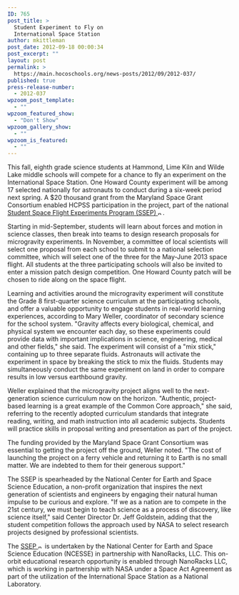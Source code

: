 ```yaml
---
ID: 765
post_title: >
  Student Experiment to Fly on
  International Space Station
author: mkittleman
post_date: 2012-09-18 00:00:34
post_excerpt: ""
layout: post
permalink: >
  https://main.hocoschools.org/news-posts/2012/09/2012-037/
published: true
press-release-number:
  - 2012-037
wpzoom_post_template:
  - ""
wpzoom_featured_show:
  - "Don't Show"
wpzoom_gallery_show:
  - ""
wpzoom_is_featured:
  - ""
---
```

This fall, eighth grade science students at Hammond, Lime Kiln and Wilde Lake middle schools will compete for a chance to fly an experiment on the International Space Station. One Howard County experiment will be among 17 selected nationally for astronauts to conduct during a six-week period next spring. A $20 thousand grant from the Maryland Space Grant Consortium enabled HCPSS participation in the project, part of the national <a href="http://ssep.ncesse.org/" target="_blank">Student Space Flight Experiments Program (SSEP) <img alt="new webpage icon" src="http://www.hcpss.org/images/new_webpage.gif" width="11" height="10" align="bottom" border="0" /></a>.

Starting in mid-September, students will learn about forces and motion in science classes, then break into teams to design research proposals for microgravity experiments. In November, a committee of local scientists will select one proposal from each school to submit to a national selection committee, which will select one of the three for the May-June 2013 space flight. All students at the three participating schools will also be invited to enter a mission patch design competition. One Howard County patch will be chosen to ride along on the space flight.

Learning and activities around the microgravity experiment will constitute the Grade 8 first-quarter science curriculum at the participating schools, and offer a valuable opportunity to engage students in real-world learning experiences, according to Mary Weller, coordinator of secondary science for the school system. "Gravity affects every biological, chemical, and physical system we encounter each day, so these experiments could provide data with important implications in science, engineering, medical and other fields," she said. The experiment will consist of a "mix stick," containing up to three separate fluids. Astronauts will activate the experiment in space by breaking the stick to mix the fluids. Students may simultaneously conduct the same experiment on land in order to compare results in low versus earthbound gravity.

Weller explained that the microgravity project aligns well to the next-generation science curriculum now on the horizon. "Authentic, project-based learning is a great example of the Common Core approach," she said, referring to the recently adopted curriculum standards that integrate reading, writing, and math instruction into all academic subjects. Students will practice skills in proposal writing and presentation as part of the project.

The funding provided by the Maryland Space Grant Consortium was essential to getting the project off the ground, Weller noted. "The cost of launching the project on a ferry vehicle and returning it to Earth is no small matter. We are indebted to them for their generous support."

The SSEP is spearheaded by the National Center for Earth and Space Science Education, a non-profit organization that inspires the next generation of scientists and engineers by engaging their natural human impulse to be curious and explore. "If we as a nation are to compete in the 21st century, we must begin to teach science as a process of discovery, like science itself," said Center Director Dr. Jeff Goldstein, adding that the student competition follows the approach used by NASA to select research projects designed by professional scientists.

The <a href="http://ssep.ncesse.org/" target="_blank">SSEP <img alt="new webpage icon" src="http://www.hcpss.org/images/new_webpage.gif" width="11" height="10" align="bottom" border="0" /></a> is undertaken by the National Center for Earth and Space Science Education (NCESSE) in partnership with NanoRacks, LLC. This on-orbit educational research opportunity is enabled through NanoRacks LLC, which is working in partnership with NASA under a Space Act Agreement as part of the utilization of the International Space Station as a National Laboratory.